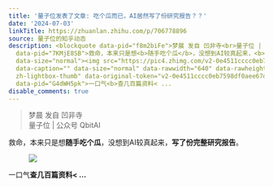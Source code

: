 ```yaml
---
title: '量子位发表了文章: 吃个瓜而已，AI居然写了份研究报告？？'
date: '2024-07-03'
linkTitle: https://zhuanlan.zhihu.com/p/706778896
source: 量子位的知乎动态
description: <blockquote data-pid="f8m2biFe">梦晨 发自 凹非寺<br>量子位 | 公众号 QbitAI</blockquote><p
  data-pid="7KMjE8SB">救命，本来只是想<b>随手吃个瓜</b>，没想到AI较真起来，<b>写了份完整研究报告</b>。</p><figure
  data-size="normal"><img src="https://pic4.zhimg.com/v2-0e4511cccc0eb7598df0aee67d27ec23.jpg"
  data-caption="" data-size="normal" data-rawwidth="640" data-rawheight="835" class="origin_image
  zh-lightbox-thumb" data-original-token="v2-0e4511cccc0eb7598df0aee67d27ec23" referrerpolicy="no-referrer"></figure><p
  data-pid="G4dWH5pk">一口气<b>查几百篇资料< ...
disable_comments: true
---
```

<blockquote data-pid="f8m2biFe">梦晨 发自 凹非寺<br>量子位 | 公众号 QbitAI</blockquote><p data-pid="7KMjE8SB">救命，本来只是想<b>随手吃个瓜</b>，没想到AI较真起来，<b>写了份完整研究报告</b>。</p><figure data-size="normal"><img src="https://pic4.zhimg.com/v2-0e4511cccc0eb7598df0aee67d27ec23.jpg" data-caption="" data-size="normal" data-rawwidth="640" data-rawheight="835" class="origin_image zh-lightbox-thumb" data-original-token="v2-0e4511cccc0eb7598df0aee67d27ec23" referrerpolicy="no-referrer"></figure><p data-pid="G4dWH5pk">一口气<b>查几百篇资料< ...